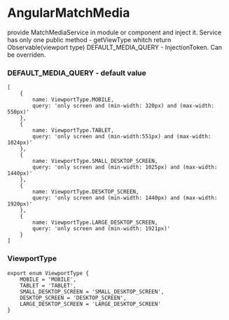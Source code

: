 # AngularMatchMedia

provide MatchMediaService in module or component and inject it.
Service has only one public method - getViewType whitch return Observable<string>(viewport type)
DEFAULT_MEDIA_QUERY - InjectionToken. Can be overriden.
### DEFAULT_MEDIA_QUERY - default value 
```
[
    {
        name: ViewportType.MOBILE,
        query: 'only screen and (min-width: 320px) and (max-width: 550px)'
    },
    {
        name: ViewportType.TABLET,
        query: 'only screen and (min-width:551px) and (max-width: 1024px)'
    },
    {
        name: ViewportType.SMALL_DESKTOP_SCREEN,
        query: 'only screen and (min-width: 1025px) and (max-width: 1440px)'
    },
    {
        name: ViewportType.DESKTOP_SCREEN,
        query: 'only screen and (min-width: 1440px) and (max-width: 1920px)'
    },
    {
        name: ViewportType.LARGE_DESKTOP_SCREEN,
        query: 'only screen and (min-width: 1921px)'
    }
]
```
### ViewportType
```
export enum ViewportType {
    MOBILE = 'MOBILE',
    TABLET = 'TABLET',
    SMALL_DESKTOP_SCREEN = 'SMALL_DESKTOP_SCREEN',
    DESKTOP_SCREEN = 'DESKTOP_SCREEN',
    LARGE_DESKTOP_SCREEN = 'LARGE_DESKTOP_SCREEN'
}
```